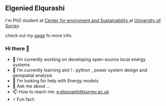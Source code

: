 ## Elgenied Elqurashi
I'm PhD student at [Center for enviroment and Sustainability ](https://www.surrey.ac.uk/centre-environment-sustainability)at [University of Surrey](https://www.surrey.ac.uk/).

check out my [page](https://www.surrey.ac.uk/people/elgenied-elqurashi) fo more info. 


### Hi there 👋
- 🔭 I’m currently working on developing open-source local energy systems 
- 🌱 I’m currently learning alot ! : python , power system design and geospatial analysis
- 🤔 I’m looking for help with Energy models 
- 💬 Ask me about ...
- 📫 How to reach me: e.elqurashi@surrey.ac.uk
- ⚡ Fun fact: 

<!--
**Elgenied/Elgenied** is a ✨ _special_ ✨ repository because its `README.md` (this file) appears on your GitHub profile.

Here are some ideas to get you started:

- 🔭 I’m currently working on ...
- 🌱 I’m currently learning ...
- 👯 I’m looking to collaborate on ...
- 🤔 I’m looking for help with ...
- 💬 Ask me about ...
- 📫 How to reach me: ...
- 😄 Pronouns: ...
- ⚡ Fun fact: 😼😼😼
-->
